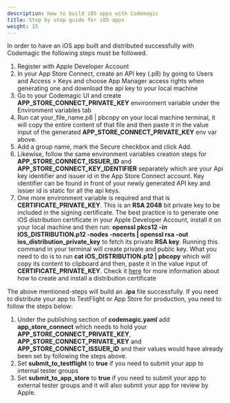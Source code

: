```yaml
---
description: How to build iOS apps with Codemagic
title: Step by step guide for iOS apps
weight: 15
---
```


In order to have an iOS app built and distributed successfully with Codemagic the following steps must be followed.

1. Register with Apple Developer Account 
2. In your App Store Connect, create an API key (.p8) by going to Users and Access > Keys and choose App Manager access rights when generating one and download the api key to your local machine
3. Go to your Codemagic UI and create **APP_STORE_CONNECT_PRIVATE_KEY** environment variable under the Environment variables tab
4. Run cat your_file_name.p8 | pbcopy on your local machine terminal, it will copy the entire content of that file and then paste it in the value input of the generated **APP_STORE_CONNECT_PRIVATE_KEY** env var above. 
5. Add a group name, mark the Secure checkbox and click Add.
6. Likewise, follow the same environment variables creation steps for **APP_STORE_CONNECT_ISSUER_ID** and **APP_STORE_CONNECT_KEY_IDENTIFIER** separately which are your Api key identifier and issuer id in the App Store Connect account. Key identifier can be found in front of your newly generated API key and issuer id is static for all the api keys.
7. One more environment variable is required and that is **CERTIFICATE_PRIVATE_KEY**. This is an **RSA 2048** bit private key to be included in the signing certificate.  The best practice is to generate one iOS distribution certificate in your Apple Developer Account, install it on your local machine and then run: **openssl pkcs12 -in IOS_DISTRIBUTION.p12 -nodes -nocerts | openssl rsa -out ios_distribution_private_key** to fetch its private **RSA key**. Running this command in your terminal will create private and public key. What you need to do is to run **cat iOS_DISTRIBUTION.p12 | pbcopy** which will copy its content to clipboard and then, paste it in the value input of **CERTIFICATE_PRIVATE_KEY**. Check it [here](../yaml-code-signing/signing-ios/#saving-the-api-key-to-environment-variables) for more information about how to create and install a distribution certificate

The above mentioned-steps will build an **.ipa** file successfully. If you need to distribute your app to TestFlight or App Store for production, you need to follow the steps below:

1. Under the publishing section of **codemagic.yaml** add **app_store_connect** which needs to hold your **APP_STORE_CONNECT_PRIVATE_KEY**, **APP_STORE_CONNECT_PRIVATE_KEY** and **APP_STORE_CONNECT_ISSUER_ID** and their values would have already been set by following the steps above. 
2. Set **submit_to_testflight** to **true** if you need to submit your app to internal tester groups 
3. Set **submit_to_app_store** to **true** if you need to submit your app to external tester groups and it will also submit your app for review by Apple. 
